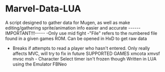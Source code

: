 # Marvel-Data-LUA
A script designed to gather data for Mugen, as well as make editing/gathering sprite/animation info easier and accurate
------IMPORTANT!!!-----
-Only use mid fight
-"File" refers to the numbered file found in a given games ROM. Can be opened in HxD to get raw data
- Breaks if attempts to read a player who hasn't entered. Only really affects MVC, will try to fix in future
SUPPORTED GAMES
xmcota
xmvsf
mvsc
msh - Character Select timer isn't frozen though
Written in LUA using the Emulator FBNeo
